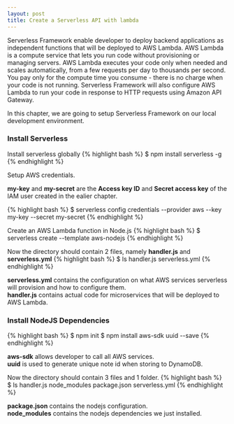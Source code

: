 ```yaml
---
layout: post
title: Create a Serverless API with lambda
---
```


Serverless Framework enable developer to deploy backend applications as independent functions that will be deployed to AWS Lambda. AWS Lambda is a compute service that lets you run code without provisioning or managing servers. AWS Lambda executes your code only when needed and scales automatically, from a few requests per day to thousands per second. You pay only for the compute time you consume - there is no charge when your code is not running.  Serverless Framework will also configure AWS Lambda to run your code in response to HTTP requests using Amazon API Gateway.

In this chapter, we are going to setup Serverless Framework on our local development environment.

### Install Serverless

Install serverless globally
{% highlight bash %}
$ npm install serverless -g
{% endhighlight %}

Setup AWS credentials.

**my-key** and **my-secret** are the **Access key ID** and **Secret access key** of the IAM user created in the ealier chapter.

{% highlight bash %}
$ serverless config credentials --provider aws --key my-key --secret my-secret
{% endhighlight %}

Create an AWS Lambda function in Node.js
{% highlight bash %}
$ serverless create --template aws-nodejs
{% endhighlight %}

Now the directory should contain 2 files, namely **handler.js** and **serverless.yml**
{% highlight bash %}
$ ls
handler.js    serverless.yml
{% endhighlight %}

**serverless.yml** contains the configuration on what AWS services serverless will provision and how to configure them.  
**handler.js** contains actual code for microservices that will be deployed to AWS Lambda.

### Install NodeJS Dependencies

{% highlight bash %}
$ npm init
$ npm install aws-sdk uuid --save
{% endhighlight %}

**aws-sdk** allows developer to call all AWS services.  
**uuid** is used to generate unique note id when storing to DynamoDB.

Now the directory should contain 3 files and 1 folder.
{% highlight bash %}
$ ls
handler.js    node_modules    package.json    serverless.yml
{% endhighlight %}

**package.json** contains the nodejs configuration.  
**node_modules** contains the nodejs dependencies we just installed.
